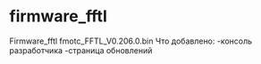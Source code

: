 # firmware_fftl
Firmware_fftl
fmotc_FFTL_V0.206.0.bin
Что добавлено:
-консоль разработчика
-страница обновлений
